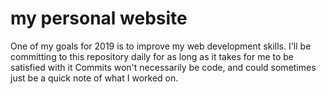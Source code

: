 # my personal website
One of my goals for 2019 is to improve my web development skills.
I'll be committing to this repository daily for as long as it takes for me to be satisfied with it
Commits won't necessarily be code, and could sometimes just be a quick note of what I worked on. 
